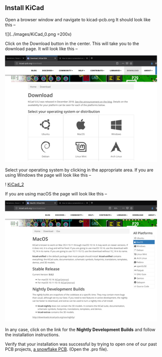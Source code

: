 ## Install KiCad

Open a browser window and navigate to kicad-pcb.org It should look like this –

![](../images/KiCad_0.png =200x)

Click on the Download button in the center. This will take you to the download page. It will look like this –

![KiCad_1](../images/KiCad_1.png?raw=true)

Select your operating system by clicking in the appropriate area. If you are using Windows the page will look like this –

! [KiCad_2](../images/KiCad_2.png?raw=true)

If you are using macOS the page will look like this –

<img width="700" src="../images/KiCad_3.png">

In any case, click on the link for the **Nightly Development Builds** and follow the installation instructions.

Verify that your installation was successful by trying to open one of our past PCB projects, [a snowflake PCB](https://github.com/maholli/snowflake/tree/master/snowflake_1). (Open the .pro file). 

